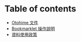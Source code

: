 # Table of contents

* [Otohime 文件](README.md)
* [Bookmarklet 操作說明](bookmarklet-help.md)
* [資料使用政策](data-policy.md)

